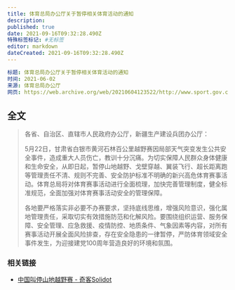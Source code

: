 ```yaml
---
title: 体育总局办公厅关于暂停相关体育活动的通知
description: 
published: true
date: 2021-09-16T09:32:28.490Z
特殊标签标记: #无标签
editor: markdown
dateCreated: 2021-09-16T09:32:28.490Z
---
```


```YAML
标题: 体育总局办公厅关于暂停相关体育活动的通知
时间: 2021-06-02
来源: 体育总局办公厅
网页: https://web.archive.org/web/20210604123522/http://www.sport.gov.cn/n316/n336/c991974/content.html
```

## 全文

> 各省、自治区、直辖市人民政府办公厅，新疆生产建设兵团办公厅：  
>
> 5月22日，甘肃省白银市黄河石林百公里越野赛因局部天气突变发生公共安全事件，造成重大人员伤亡，教训十分沉痛。为切实保障人民群众身体健康和生命安全，从即日起，暂停山地越野、戈壁穿越、翼装飞行、超长距离跑等管理责任不清、规则不完善、安全防护标准不明确的新兴高危体育赛事活动。体育总局将对体育赛事活动进行全面梳理，加快完善管理制度，健全标准规范，全面加强对体育赛事活动安全的管理保障。  
>
> 各地要严格落实非必要不办赛要求，坚持底线思维，增强风险意识，强化属地管理责任，采取切实有效措施防范和化解风险。要围绕组织运营、服务保障、安全管理、应急救援、疫情防控、地质条件、气象因素等内容，对所有赛事活动开展全面风险排查，存在安全隐患的一律暂停，严防体育领域安全事件发生，为迎接建党100周年营造良好的环境和氛围。

### 相关链接

+ [中国叫停山地越野赛 - 奇客Solidot](https://web.archive.org/web/20210604140259/https://www.solidot.org/story?sid=67955)
